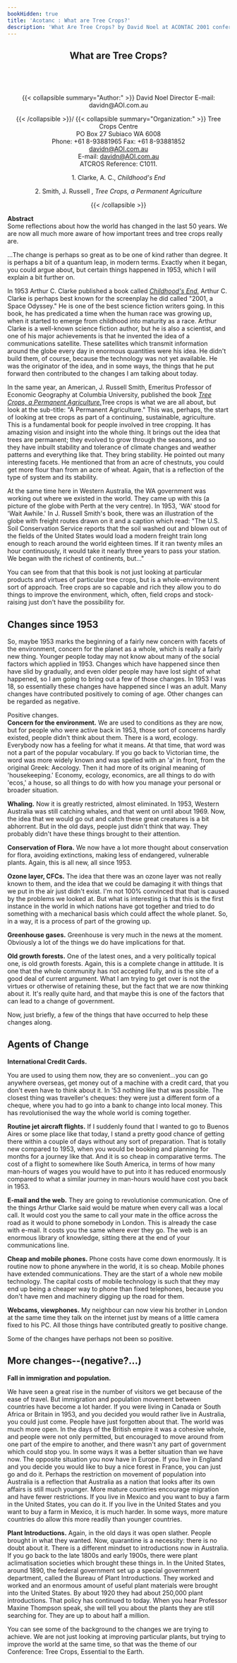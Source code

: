```yaml
---
bookHidden: true
title: 'Acotanc : What are Tree Crops?'
description: 'What Are Tree Crops? by David Noel at ACONTAC 2001 conference'
---
```

<body>
<center></center>
<center><h2>
What are Tree Crops?
</h2></center>
<br/><br/><center><h3></h3><div>{{< collapsible summary="Author:" >}}
<span id="1">David Noel  
Director  
E-mail: davidn@AOI.com.au  
</span>  
  
{{< /collapsible >}}/
{{< collapsible summary="Organization:" >}}
<span id="2">Tree Crops Centre  
PO Box 27 Subiaco WA 6008  
Phone: +61 8-93881965 Fax: +61 8-93881852  
davidn@AOI.com.au  
E-mail: davidn@AOI.com.au  
ATCROS Reference: C1011.</span>  
  
<span id="3">1. Clarke, A. C., *Childhood's End*</span>  
  
<span id="4">2. Smith, J. Russell , *Tree Crops, a Permanent
Agriculture*</span>  
  
  
  
{{< /collapsible >}}
</div>
</center>
<p>
<b>Abstract</b><br/>
Some reflections about how the world has changed in the last 50 years.  We are now all much more aware of how important trees and tree crops really are.</p>
<p>

...The change is perhaps so great as to be one of kind rather than degree.  It is perhaps a bit of a quantum leap, in modern terms.  Exactly when it began, you could argue about, but certain things happened in 1953, which I will explain a bit further on.</p>
<p>
In 1953 Arthur C. Clarke published a book called <a href="Author-n-Subs.htm#3" target="Subs"><i>Childhood's End.</i></a>
  Arthur C. Clarke is perhaps best known for the screenplay he did called "2001, a Space Odyssey."  He is one of the best science fiction writers going.  In this book, he has predicated a time when the human race was growing up, when it started to emerge from childhood into maturity as a race.  Arthur Clarke is a well-known science fiction author, but he is also a scientist, and one of his major achievements is that he invented the idea of a communications satellite.  These satellites which transmit information around  the globe every day in enormous quantities were his idea.  He didn't build them, of course, because the technology was not yet available.  He was the originator of the idea, and in some ways, the things that he put forward then contributed to the changes I am talking about today.</p>
<p>
In the same year, an American, J. Russell Smith, Emeritus Professor of Economic Geography  at Columbia University, published the book <a href="Author-n-Subs.htm#4" target="Subs"><i>Tree Crops, a Permanent Agriculture.</i></a>Tree crops is what we are all about, but look at the sub-title: "A Permanent Agriculture."  This was, perhaps, the start of looking at tree crops as part of a continuing, sustainable, agriculture.  This is a fundamental book for people involved in tree cropping.  It has amazing vision and insight into the whole thing. It brings out the idea that trees are permanent; they evolved to grow through the seasons, and so they have inbuilt stability and tolerance of climate changes and weather patterns and everything like that.  They bring stability.  He pointed out many interesting facets.  He mentioned that from an acre of chestnuts, you could get more flour than from an acre of wheat.  Again, that is a reflection of the type of system and its stability.</p>
<p>
At the same time here in Western Australia, the WA government was working out where we existed in the world.  They came up with this (a picture of the globe with Perth at the very centre).  In 1953, 'WA' stood for 'Wait Awhile.'  In J. Russell Smith's book, there was an illustration of the globe with freight routes drawn on it and a caption which read:  "The U.S. Soil Conservation Service reports that the soil washed out and blown out of the fields of the United States would load a modern freight train long enough to reach around the world eighteen times.  If it ran twenty miles an hour continuously, it would take it nearly three years to pass your station.  We began with the richest of continents, but..."</p>
<p>
You can see from that that this book is not just looking at particular products and virtues of particular tree crops, but is a whole-environment sort of approach.  Tree crops are so capable and rich they allow you to do things to improve the environment, which, often, field crops and stock-raising just don't have the possibility for.</p>
<h2>Changes since 1953</h2><p>
So, maybe 1953 marks the beginning of a fairly new concern with facets of the environment, concern for the planet as a whole, which is really a fairly new thing.  Younger people today may not know about many of the social factors which applied in 1953.  Changes which have happened since then have slid by gradually, and even older people may have lost sight of what happened, so I am going to bring out a few of those changes.  In 1953 I was 18, so essentially these changes have happened since I was an adult.  Many changes have contributed positively to coming of age.  Other changes can be regarded as negative.</p>
<p>
Positive changes.<br/>
<b>Concern for the environment.</b>  We are used to conditions as they are now, but for people who were active back in 1953, those sort of concerns hardly existed, people didn't think about them.  There is a word, ecology.  Everybody now has a feeling for what it means.  At that time, that word was not a part of the popular vocabulary.  If you go back to Victorian time, the word was more widely known and was spelled with an 'a' in front, from the original Greek: Aecology.  Then it had more of its original meaning of 'housekeeping.'  Economy, ecology, economics, are all things to do with 'ecos,' a house, so all things to do with how you manage your personal or broader situation.</p>
<p>
<b>Whaling.</b> 
Now it is greatly restricted, almost eliminated.  In 1953, Western Australia was still catching whales, and that went on until about 1969.  Now, the idea that we would go out and catch these great creatures is a bit abhorrent.  But in the old days, people just didn't think that way.  They probably didn't have these things brought to their attention.</p>
<p>
<b>Conservation of Flora.</b>
We now have a lot more thought about conservation for flora, avoiding extinctions, making less of endangered, vulnerable plants.  Again, this is all new, all since 1953.</p>
<p>
<b>Ozone layer, CFCs.</b>  The idea that there was an ozone layer was not really known to them, and the idea that we could be damaging it with things that we put in the air just didn't exist.  I'm not 100% convinced that that is caused by the problems we looked at.  But what is interesting is that this is the first instance in the world in which nations have got together and tried to do something with a mechanical basis which could affect the whole planet.  So, in a way, it is a process of part of the growing up.</p>
<p>
<b>Greenhouse gases.</b>  Greenhouse is very much in the news at the moment.  Obviously a lot of the things we do have implications for that.</p>
<p>
<b>Old growth forests.</b>  One of the latest ones, and a very politically topical one, is old growth forests.  Again, this is a complete change in attitude.  It is one that the whole community has not accepted fully, and is the site of a good deal of current argument.  What I am trying to get over is not the virtues or otherwise of retaining these, but the fact that we are now thinking about it.  It's really quite hard, and that maybe this is one of the factors that can lead to a change of government.</p>
<p>
Now, just briefly, a few of the things that have occurred to help these changes along.</p>
<h2>Agents of Change</h2>
<b>International Credit Cards.</b><p>You are used to using them now, they are so convenient...you can go anywhere overseas, get money out of a machine with a credit card, that you don't even have to think about it.  In '53 nothing like that was possible.  The closest thing was traveller's cheques: they were just a different form of a cheque, where you had to go into a bank to change into local money.  This has revolutionised the way the whole world is coming together.</p>
<p>
<b>Routine jet aircraft flights.</b>  If I suddenly found that I wanted to go to Buenos Aires or some place like that today, I stand a pretty good chance of getting there within a couple of days without any sort of preparation.  That is totally new compared to 1953, when you would be booking and planning for months for a journey like that.  And it is so cheap in comparative terms.  The cost of a flight to somewhere like South America, in terms of how many man-hours of wages you would have to put into it has reduced enormously compared to what a similar journey in man-hours would have cost you back in 1953.</p>
<p>
<b>E-mail and the web.</b>  They are going to revolutionise communication.  One of the things Arthur Clarke said would be mature when every call was a local call.  It would cost you the same to call your mate in the office across the road as it would to phone somebody in London.  This is already the case with e-mail.  It costs you the same where ever they go.  The web is an enormous library of knowledge, sitting there at the end of your communications line.</p>
<p>
<b>Cheap and mobile phones.</b>  Phone costs have come down enormously.  It is routine now to phone anywhere in the world, it is so cheap.  Mobile phones have extended communications.  They are the start of a whole new mobile technology.  The capital costs of mobile technology is such that they may end up being a cheaper way to phone than fixed telephones, because you don't have men and machinery digging up the road for them.</p>
<p>
<b>Webcams, viewphones.</b>  My neighbour can now view his brother in London at the same time they talk on the internet just by means of a little camera fixed to his PC.  All those things have contributed greatly to positive change.</p>
<p>
Some of the changes have perhaps not been so positive.<br/>
<h2>More changes--(negative?...)</h2>
<b>Fall in immigration and population.</b><p>We have seen a great rise in the number of visitors we get because of the ease of travel.  But immigration and population movement between countries have become a lot harder.  If you were living in Canada or South Africa or Britain in 1953, and you decided you would rather live in Australia, you could just come.  People have just forgotten about that.  The world was much more open.  In the days of the British empire it was a cohesive whole, and people were not only permitted, but encouraged to move around from one part of the empire to another, and there wasn't any part of government which could stop you.  In some ways it was a better situation than we have now.  The opposite situation you now have in Europe.  If you live in England and you decide you would like to buy a nice forest in France, you can just go and do it.  Perhaps the restriction on movement of population into Australia is a reflection that Australia as a nation that looks after its own affairs is still much younger.  More mature countries encourage migration and have fewer restrictions.  If you live in Mexico and you want to buy a farm in the United States, you can do it.  If you live in the United States and you want to buy a farm in Mexico, it is much harder.  In some ways, more mature countries do allow this more readily than younger countries.</p>
<p>
<b>Plant Introductions.</b>  Again, in the old days it was open slather.  People brought in what they wanted.  Now, quarantine is a necessity: there is no doubt about it.  There is a different mindset to introductions now in Australia.  If you go back to the late 1800s and early 1900s, there were plant aclimatisation societies which brought these things in.  In the United States, around 1890, the federal government set up a special government department, called the Bureau of Plant Introductions.  They worked and worked and an enormous amount of useful plant materials were brought into the United States.  By about 1920 they had about 250,000 plant introductions.  That policy has continued to today.  When you hear Professor Maxine Thompson speak, she will tell you about the plants they are still searching for.  They are up to about half a million.</p>
<p>
You can see some of the background to the changes we are trying to achieve.  We are not just looking at improving particular plants, but trying to improve the world at the same time, so that was the theme of our Conference: Tree Crops, Essential to the Earth.</p>

</p></body>

